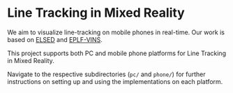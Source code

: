 # Line Tracking in Mixed Reality

We aim to visualize line-tracking on mobile phones in real-time. Our work is based on [ELSED](https://github.com/iago-suarez/ELSED) and [EPLF-VINS](https://github.com/LeiXu1999/EPLF-VINS/tree/main).

This project supports both PC and mobile phone platforms for Line Tracking in Mixed Reality. 

Navigate to the respective subdirectories (`pc/` and `phone/`) for further instructions on setting up and using the implementations on each platform.
